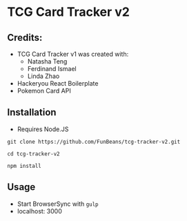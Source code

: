 # TCG Card Tracker v2
## Credits:
- TCG Card Tracker v1 was created with:
    - Natasha Teng
    - Ferdinand Ismael
    - Linda Zhao
- Hackeryou React Boilerplate
- Pokemon Card API

## Installation
- Requires Node.JS

`git clone https://github.com/FunBeans/tcg-tracker-v2.git` 

`cd tcg-tracker-v2`

`npm install`


## Usage
- Start BrowserSync with `gulp`
- localhost: 3000
